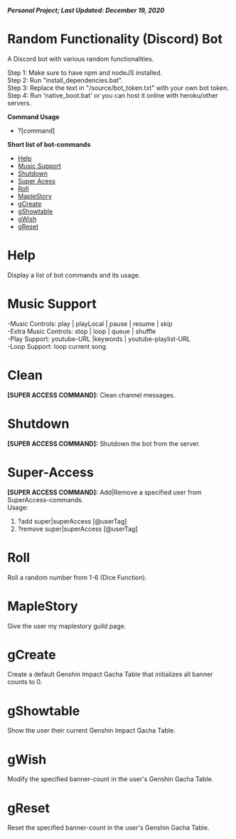 ***Personal Project; Last Updated: December 19, 2020***
# Random Functionality (Discord) Bot #
A Discord bot with various random functionalities.

Step 1: Make sure to have npm and nodeJS installed.<br/>
Step 2: Run "install_dependencies.bat".<br/>
Step 3: Replace the text in "/source/bot_token.txt" with your own bot token.<br/>
Step 4: Run 'native_boot.bat' or you can host it online with heroku/other servers.<br/>

**Command Usage**
- \?\[command\]

**Short list of bot-commands**
- [Help](#Help)
- [Music Support](#Music-Support)
- [Shutdown](#Shutdown)
- [Super Acess](#Super-Access)
- [Roll](#Roll)
- [MapleStory](#MapleStory)
- [gCreate](#gCreate)
- [gShowtable](#gShowtable)
- [gWish](#gWish)
- [gReset](#gReset)

# Help #
Display a list of bot commands and its usage.

# Music Support #
-Music Controls: play | playLocal | pause | resume | skip<br/>
-Extra Music Controls: stop | loop | queue | shuffle<br/>
-Play Support: youtube-URL |keywords | youtube-playlist-URL<br/>
-Loop Support: loop current song<br/>

# Clean #
**\[SUPER ACCESS COMMAND\]:** Clean channel messages.

# Shutdown #
**\[SUPER ACCESS COMMAND\]:** Shutdown the bot from the server.

# Super-Access #
**\[SUPER ACCESS COMMAND\]:** Add|Remove a specified user from SuperAccess-commands.<br/>
Usage:<br/>
1. ?add super|superAccess \[@userTag\]<br/>
2. ?remove super|superAccess \[@userTag\]<br/>

# Roll #
Roll a random number from 1-6 (Dice Function).

# MapleStory #
Give the user my maplestory guild page.

# gCreate #
Create a default Genshin Impact Gacha Table that initializes all banner counts to 0.

# gShowtable #
Show the user their current Genshin Impact Gacha Table.

# gWish #
Modify the specified banner-count in the user's Genshin Gacha Table.

# gReset #
Reset the specified banner-count in the user's Genshin Gacha Table.

